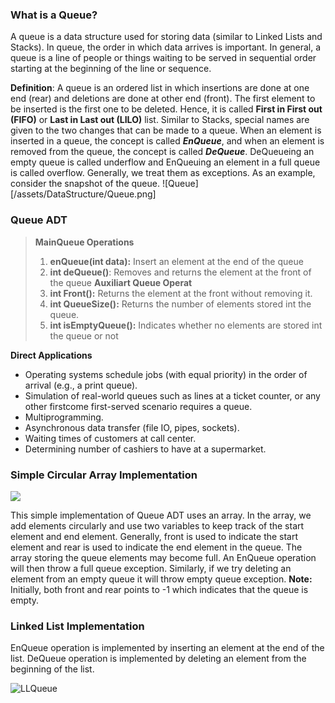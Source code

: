 ### What is a Queue?
A queue is a data structure used for storing data (similar to Linked Lists and Stacks). In queue, the order in which data arrives is important. In general, a queue is a line of people or things waiting to be served in sequential order starting at the beginning of the line or sequence.

**Definition**: A queue is an ordered list in which insertions are done at one end (rear) and deletions are done at other end (front). The first element to be inserted is the first one to be deleted. Hence, it is called **First in First out (FIFO)** or **Last in Last out (LILO)** list. Similar to Stacks, special names are given to the two changes that can be made to a queue. When an element is inserted in a queue, the concept is called ***EnQueue***, and when an element is removed from the queue, the concept is called ***DeQueue***. DeQueueing an empty queue is called underflow and EnQueuing an element in a full queue is called overflow. Generally, we treat them as exceptions. As an example, consider the snapshot of the queue.
![Queue][/assets/DataStructure/Queue.png]
### Queue ADT

>**MainQueue Operations**
> 	1. **enQueue(int data):** Insert an element at the end of the queue
> 	2. **int deQueue()**: Removes and returns the element at the front of the queue
>**Auxiliart Queue Operat**
> 	1. **int Front():** Returns the element at the front without removing it.
> 	2. **int QueueSize():** Returns the number of elements stored int the queue.
> 	3. **int isEmptyQueue():** Indicates whether no elements are stored int the queue or not

**Direct Applications**
- Operating systems schedule jobs (with equal priority) in the order of arrival (e.g., a print queue). 
- Simulation of real-world queues such as lines at a ticket counter, or any other firstcome first-served scenario requires a queue. 
-  Multiprogramming. 
-  Asynchronous data transfer (file IO, pipes, sockets). 
-  Waiting times of customers at call center. 
-  Determining number of cashiers to have at a supermarket.

### Simple Circular Array Implementation

![](circularQueueArray.png)

This simple implementation of Queue ADT uses an array. In the array, we add elements circularly and use two variables to keep track of the start element and end element. Generally, front is used to indicate the start element and rear is used to indicate the end element in the queue. 
The array storing the queue elements may become full. An EnQueue operation will then throw a full queue exception. Similarly, if we try deleting an element from an empty queue it will throw empty queue exception. 
**Note:** Initially, both front and rear points to -1 which indicates that the queue is empty.

	


### Linked List Implementation
EnQueue operation is implemented by inserting an element at the end of the list. DeQueue operation is implemented by deleting an element from the beginning of the list.

![LLQueue](LinkedListQueue.png)

 

